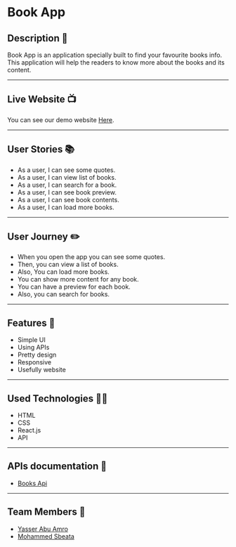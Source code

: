 # Book App

## Description 📖

Book App is an application specially built to find your favourite books info. This application will help the readers to know more about the books and its content.


---

## Live Website 📺

You can see our demo website [Here](https://[gsg-g13.github.io/book_react/](https://main--kaleidoscopic-beijinho-5d1b33.netlify.app/)).


---


## User Stories 📚

* As a user, I can see some quotes.
* As a user, I can view list of books.
* As a user, I can search for a book.
* As a user, I can see book preview.
* As a user, I can see book contents.
* As a user, I can load more books.


---

## User Journey ✏️

* When you open the app you can see some quotes.
* Then, you can view a list of books.
* Also, You can load more books.
* You can show more content for any book.
* You can have a preview for each book.
* Also, you can search for books.

---
## Features 🌟

* Simple UI
* Using APIs
* Pretty design
* Responsive
* Usefully website


---

## Used Technologies 👨‍💻

* HTML
* CSS
* React.js
* API




---

## APIs documentation 🤖

* [Books Api](https://developers.google.com/books)


---

## Team Members 🙋

* [Yasser Abu Amro](https://github.com/YasserAmro0)
* [Mohammed Sbeata](https://github.com/Mohammed-Sbeata)
